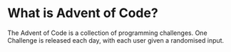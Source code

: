 # What is Advent of Code?
The Advent of Code is a collection of programming challenges.
One Challenge is released each day, with each user given a randomised input.
